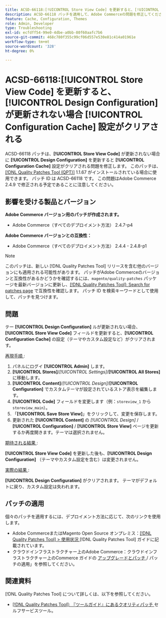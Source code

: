 ```yaml
---
title: ACSD-66118:[!UICONTROL Store View Code] を更新すると、[!UICONTROL Design Configuration] が更新されない場合 [!UICONTROL Configuration Cache] 設定がクリアされる
description: ACSD-66118 パッチを適用して、Adobe Commerceの問題を修正してください。[!UICONTROL Store View Code] を更新すると、テー [!UICONTROL Design Configuration] が正しく更新されない場合に [!UICONTROL Configuration Cache] （テーマとカスタム設定）がクリアされます。
feature: Cache, Configuration, Themes
role: Admin, Developer
type: Troubleshooting
exl-id: ecfdff54-99e0-4dbe-a0bb-80f60aafc7b6
source-git-commit: 468c780f355c99cf06d557e530e81c414a01961e
workflow-type: tm+mt
source-wordcount: '328'
ht-degree: 0%

---
```


# ACSD-66118:**[!UICONTROL Store View Code]** を更新すると、**[!UICONTROL Design Configuration]** が更新されない場合 **[!UICONTROL Configuration Cache]** 設定がクリアされる

ACSD-66118 パッチは、**[!UICONTROL Store View Code]** が更新されない場合に **[!UICONTROL Design Configuration]** を更新すると **[!UICONTROL Configuration Cache]** 設定がクリアされる問題を修正します。 このパッチは、[[!DNL Quality Patches Tool (QPT)]](/help/tools/quality-patches-tool/quality-patches-tool-to-self-serve-quality-patches.md) 1.1.67 がインストールされている場合に使用できます。 パッチ ID は ACSD-66118 です。 この問題はAdobe Commerce 2.4.9 で修正される予定であることに注意してください。

## 影響を受ける製品とバージョン

**Adobe Commerce バージョン用のパッチが作成されます。**

* Adobe Commerce（すべてのデプロイメント方法） 2.4.7-p4

**Adobe Commerce バージョンとの互換性：**

* Adobe Commerce（すべてのデプロイメント方法） 2.4.4 - 2.4.8-p1

>[!NOTE]
>
>このパッチは、新しい [!DNL Quality Patches Tool] リリースを含む他のバージョンにも適用される可能性があります。 パッチがAdobe Commerceのバージョンと互換性があるかどうかを確認するには、`magento/quality-patches` パッケージを最新バージョンに更新し、[[!DNL Quality Patches Tool]: Search for patches page](https://experienceleague.adobe.com/tools/commerce-quality-patches/index.html) で互換性を確認します。 パッチ ID を検索キーワードとして使用して、パッチを見つけます。

## 問題

テー **[!UICONTROL Design Configuration]** ルが更新されない場合、**[!UICONTROL Store View Code]** フィールドを更新すると、**[!UICONTROL Configuration Cache]** の設定（テーマやカスタム設定など）がクリアされます。

<u> 再現手順 </u>:

1. パネルにログイ **[!UICONTROL Admin]** します。
2. **[!UICONTROL Stores]**/*[!UICONTROL Settings]*/**[!UICONTROL All Stores]** に移動します。
3. **[!UICONTROL Content]**/*[!UICONTROL Design]*/**[!UICONTROL Configuration]** でカスタムテーマが設定されているストア表示を編集します。
4. **[!UICONTROL Code]** フィールドを変更します（例：`storeview_1` から `storeview_main`）。
5. 「**[!UICONTROL Save Store View]**」をクリックして、変更を保存します。
6. 更新された **[!UICONTROL Content]** の *[!UICONTROL Design]* / **[!UICONTROL Configuration]** / **[!UICONTROL Store View]** ページを更新するか再度開きます。テーマは選択されません。

<u> 期待される結果 </u>:

**[!UICONTROL Store View Code]** を更新した後も、**[!UICONTROL Design Configuration]** （テーマやカスタム設定を含む）は変更されません。

<u> 実際の結果 </u>:

**[!UICONTROL Design Configuration]** がクリアされます。 テーマがデフォルトに戻り、カスタム設定は失われます。

## パッチの適用

個々のパッチを適用するには、デプロイメント方法に応じて、次のリンクを使用します。

* Adobe CommerceまたはMagento Open Source オンプレミス：[[!DNL Quality Patches Tool] > 使用状況 ](/help/tools/quality-patches-tool/usage.md)[!DNL Quality Patches Tool] ガイドに記載されています。
* クラウドインフラストラクチャー上のAdobe Commerce：クラウドインフラストラクチャー上のCommerce ガイドの [ アップグレードとパッチ ](https://experienceleague.adobe.com/docs/commerce-cloud-service/user-guide/develop/upgrade/apply-patches.html)/ パッチの適用」を参照してください。

## 関連資料

[!DNL Quality Patches Tool] について詳しくは、以下を参照してください。

* [[!DNL Quality Patches Tool]: 『ツールガイド』にあるクオリティパッチ ](/help/tools/quality-patches-tool/quality-patches-tool-to-self-serve-quality-patches.md) セルフサービスツール。
